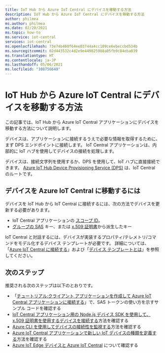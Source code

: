 ```yaml
---
title: IoT Hub から Azure IoT Central にデバイスを移動する方法
description: IoT Hub から Azure IoT Central にデバイスを移動する方法
author: philmea
ms.author: philmea
ms.date: 02/20/2021
ms.topic: how-to
ms.service: iot-central
services: iot-central
ms.openlocfilehash: 73e74b460f64ee03744a4cc109ce6ebeccbd534b
ms.sourcegitcommit: 02d443532c4d2e9e449025908a05fb9c84eba039
ms.translationtype: HT
ms.contentlocale: ja-JP
ms.lasthandoff: 05/06/2021
ms.locfileid: "108756649"
---
```

# <a name="how-to-transfer-a-device-to-azure-iot-central-from-iot-hub"></a>IoT Hub から Azure IoT Central にデバイスを移動する方法

この記事では、IoT Hub から Azure IoT Central アプリケーションにデバイスを移動する方法について説明します。 

デバイスは、アプリケーションに接続するうえで必要な情報を取得するために、まず DPS エンドポイントに接続します。 IoT Central アプリケーションは、内部的に IoT ハブを使用してデバイスの接続を処理します。  

デバイスは、接続文字列を使用するか、DPS を使用して、IoT ハブに直接接続できます。 [Azure IoT Hub Device Provisioning Service (DPS)](../../iot-dps/about-iot-dps.md) は、IoT Central のルートです。

## <a name="to-move-the-device-to-azure-iot-central"></a>デバイスを Azure IoT Central に移動するには

デバイスを IoT Hub から IoT Central に接続するには、次の方法でデバイスを更新する必要があります。

* IoT Central アプリケーションの [スコープ ID](../../iot-dps/concepts-service.md)。
* [グループの SAS](concepts-get-connected.md) キー、または [x.509 証明書](../../iot-hub/iot-hub-x509ca-overview.md)から派生したキー

IoT Central と対話するには、デバイスが実装するプロパティ/テレメトリ/コマンドをモデル化するデバイス テンプレートが必要です。 詳細については、「[Azure IoT Central に接続する](concepts-get-connected.md)」および「[デバイス テンプレートとは](concepts-device-templates.md)」を参照してください。

## <a name="next-steps"></a>次のステップ

推奨される次のステップは以下のとおりです。

- 「[チュートリアル:クライアント アプリケーションを作成して Azure IoT Central アプリケーションに接続する](tutorial-connect-device.md)」で、SAS トークンの使い方を示すサンプル コードを確認する
- [IoT Central アプリケーション用の Node.js デバイス SDK を使用して、x.509 証明書を使用するデバイスを接続する](how-to-connect-devices-x509.md)方法を確認する
- [Azure CLI を使用してデバイスの接続性を監視する](./howto-monitor-devices-azure-cli.md)方法を確認する
- [Azure IoT Central アプリケーションで新しい IoT デバイスの種類を定義する](./howto-set-up-template.md)方法を確認する
- [Azure IoT Edge デバイスと Azure IoT Central](./concepts-iot-edge.md) について確認する